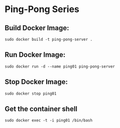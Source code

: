 # Ping-Pong Series

## Build Docker Image: 
```sudo docker build -t ping-pong-server .```
## Run Docker Image: 
```sudo docker run -d --name ping01 ping-pong-server```
## Stop Docker Image: 
```sudo docker stop ping01```
## Get the container shell
```sudo docker exec -t -i ping01 /bin/bash```